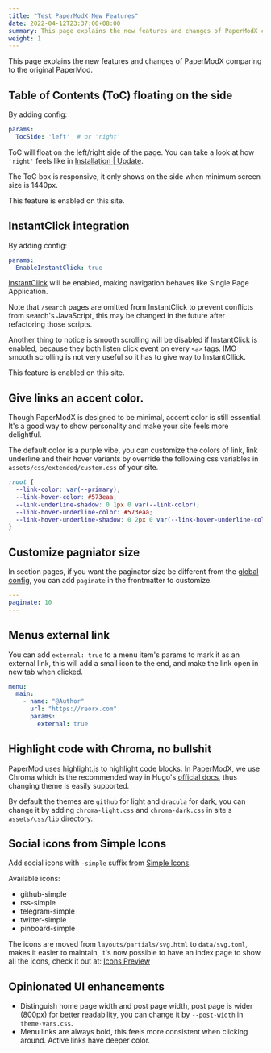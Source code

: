 ```yaml
---
title: "Test PaperModX New Features"
date: 2022-04-12T23:37:00+08:00
summary: This page explains the new features and changes of PaperModX comparing to the original PaperMod.
weight: 1
---
```



This page explains the new features and changes of PaperModX
comparing to the original PaperMod.


## Table of Contents (ToC) floating on the side

By adding config:

```yaml
params:
  TocSide: 'left'  # or 'right'
```

ToC will float on the left/right side of the page.
You can take a look at how `'right'` feels like in [Installation | Update](https://reorx.github.io/hugo-PaperModX/docs/installation/).

The ToC box is responsive, it only shows on the side when minimum screen size is 1440px.

This feature is enabled on this site.


## InstantClick integration

By adding config:

```yaml
params:
  EnableInstantClick: true
```

[InstantClick](http://instantclick.io/) will be enabled,
making navigation behaves like Single Page Application.

Note that `/search` pages are omitted from InstantClick
to prevent conflicts from search's JavaScript,
this may be changed in the future after refactoring those scripts.

Another thing to notice is smooth scrolling will be disabled
if InstantClick is enabled, because they both listen click
event on every `<a>` tags. IMO smooth scrolling is not very useful
so it has to give way to InstantCllick.

This feature is enabled on this site.


## Give links an accent color.

Though PaperModX is designed to be minimal, accent color is still essential.
It's a good way to show personality and make your site feels more delightful.

The default color is a purple vibe,
you can customize the colors of link, link underline and their hover variants
by override the following css variables in `assets/css/extended/custom.css` of your site.

```css
:root {
  --link-color: var(--primary);
  --link-hover-color: #573eaa;
  --link-underline-shadow: 0 1px 0 var(--link-color);
  --link-hover-underline-color: #573eaa;
  --link-hover-underline-shadow: 0 2px 0 var(--link-hover-underline-color);
}
```


## Customize pagniator size

In section pages, if you want the paginator size be different from the
[global config](https://gohugo.io/templates/pagination/#configure-pagination),
you can add `paginate` in the frontmatter to customize.

```yaml
---
paginate: 10
---
```


## Menus external link

You can add `external: true` to a menu item's params to mark it as an external link,
this will add a small icon to the end, and make the link open in new tab when clicked.

```yaml
menu:
  main:
    - name: "@Author"
      url: "https://reorx.com"
      params:
        external: true
```


## Highlight code with Chroma, no bullshit

PaperMod uses highlight.js to highlight code blocks.
In PaperModX, we use Chroma which is the recommended way in Hugo's
[official docs](https://gohugo.io/content-management/syntax-highlighting/#:~:text=Hugo%20uses%20Chroma%20as%20its%20code%20highlighter%3B%20it%20is%20built%20in%20Go%20and%20is%20really%2C%20really%20fast),
thus changing theme is easily supported.

By default the themes are `github` for light and `dracula` for dark,
you can change it by adding `chroma-light.css` and `chroma-dark.css`
in site's `assets/css/lib` directory.


## Social icons from Simple Icons

Add social icons with `-simple` suffix from [Simple Icons](https://simpleicons.org/).

Available icons:
- github-simple
- rss-simple
- telegram-simple
- twitter-simple
- pinboard-simple

The icons are moved from `layouts/partials/svg.html` to `data/svg.toml`,
makes it easier to maintain, it's now possible to have an index page
to show all the icons, check it out at: [Icons Preview](https://reorx.github.io/hugo-PaperModX/docs/icons_preview/)


## Opinionated UI enhancements

- Distinguish home page width and post page width, post page is wider
  (800px) for better readability, you can change it by `--post-width` in `theme-vars.css`.
- Menu links are always bold, this feels more consistent when clicking around. Active links have deeper color.
